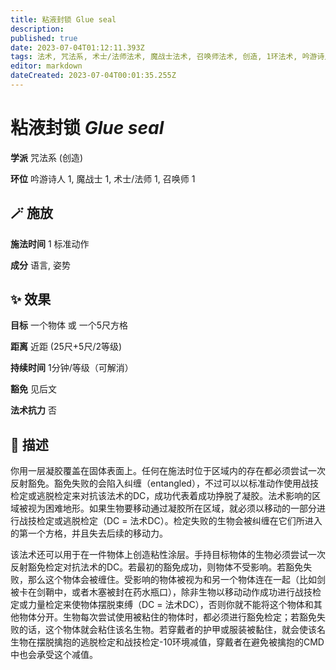 ```yaml
---
title: 粘液封锁 Glue seal
description: 
published: true
date: 2023-07-04T01:12:11.393Z
tags: 法术, 咒法系, 术士/法师法术, 魔战士法术, 召唤师法术, 创造, 1环法术, 吟游诗人法术
editor: markdown
dateCreated: 2023-07-04T00:01:35.255Z
---
```


# **粘液封锁** *Glue seal*

**学派** 咒法系 (创造) 

**环位** 吟游诗人 1, 魔战士 1, 术士/法师 1, 召唤师 1

## 🪄 施放

**施法时间** 1 标准动作

**成分** 语言, 姿势

## ✨ 效果 

**目标** 一个物体 或 一个5尺方格 

**距离** 近距 (25尺+5尺/2等级)  

**持续时间** 1分钟/等级（可解消） 

**豁免** 见后文

**法术抗力** 否

## 📖 描述

你用一层凝胶覆盖在固体表面上。任何在施法时位于区域内的存在都必须尝试一次反射豁免。豁免失败的会陷入纠缠（entangled），不过可以以标准动作使用战技检定或逃脱检定来对抗该法术的DC，成功代表着成功挣脱了凝胶。法术影响的区域被视为困难地形。如果生物要移动通过凝胶所在区域，就必须以移动的一部分进行战技检定或逃脱检定（DC = 法术DC）。检定失败的生物会被纠缠在它们所进入的第一个方格，并且失去后续的移动力。

该法术还可以用于在一件物体上创造粘性涂层。手持目标物体的生物必须尝试一次反射豁免检定对抗法术的DC。若最初的豁免成功，则物体不受影响。若豁免失败，那么这个物体会被缠住。受影响的物体被视为和另一个物体连在一起（比如剑被卡在剑鞘中，或者木塞被封在药水瓶口），除非生物以移动动作成功进行战技检定或力量检定来使物体摆脱束缚（DC = 法术DC），否则你就不能将这个物体和其他物体分开。生物每次尝试使用被粘住的物体时，都必须进行豁免检定；若豁免失败的话，这个物体就会粘住该名生物。若穿戴者的护甲或服装被黏住，就会使该名生物在摆脱擒抱的逃脱检定和战技检定-10环境减值，穿戴者在避免被擒抱的CMD中也会承受这个减值。
    